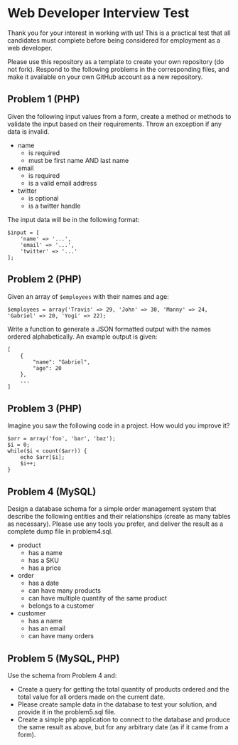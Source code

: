 
Web Developer Interview Test
===================

Thank you for your interest in working with us! This is a practical test that all candidates must complete before being considered for employment as a web developer.

Please use this repository as a template to create your own repository (do not fork). Respond to the following problems in the corresponding files, and make it available on your own GitHub account as a new repository.

## Problem 1 (PHP)

Given the following input values from a form, create a method or methods to validate the input based on their requirements. Throw an exception if any data is invalid.

 - name
     - is required
     - must be first name AND last name
 - email
     - is required
     - is a valid email address
 - twitter
     - is optional
     - is a twitter handle

The input data will be in the following format:

```
$input = [
    'name' => '...',
    'email' => '...',
    'twitter' => '...'
];
```

## Problem 2 (PHP)

Given an array of `$employees` with their names and age:

```
$employees = array('Travis' => 29, 'John' => 30, 'Manny' => 24, 'Gabriel' => 20, 'Yogi' => 22);
```

Write a function to generate a JSON formatted output with the names ordered alphabetically. An example output is given:
```
[
    {
        "name": "Gabriel",
        "age": 20
    },
    ...
]
```

## Problem 3 (PHP)

Imagine you saw the following code in a project. How would you improve it?
```
$arr = array('foo', 'bar', 'baz');
$i = 0;
while($i < count($arr)) {
    echo $arr[$i];
    $i++;
}
```

## Problem 4 (MySQL)

Design a database schema for a simple order management system that describe the following entities and their relationships (create as many tables as necessary). Please use any tools you prefer, and deliver the result as a complete dump file in problem4.sql.

 - product
     - has a name
     - has a SKU
     - has a price
 - order
     - has a date
     - can have many products
     - can have multiple quantity of the same product
     - belongs to a customer
 - customer
     - has a name
     - has an email
     - can have many orders

## Problem 5 (MySQL, PHP)

Use the schema from Problem 4 and:

 - Create a query for getting the total quantity of products ordered and the total value for all orders made on the current date.
 - Please create sample data in the database to test your solution, and provide it in the problem5.sql file.
 - Create a simple php application to connect to the database and produce the same result as above, but for any arbitrary date (as if it came from a form).
